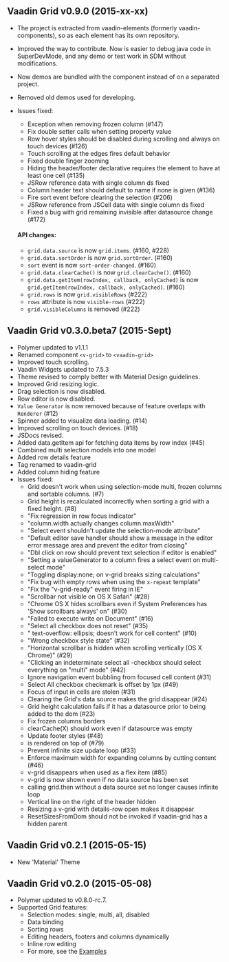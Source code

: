 ## Vaadin Grid v0.9.0 (2015-xx-xx)
- The project is extracted from vaadin-elements (formerly vaadin-components), so as each element has its own repository.
- Improved the way to contribute. Now is easier to debug java code in SuperDevMode, and any demo or test work in SDM without modifications.
- Now demos are bundled with the component instead of on a separated project.
- Removed old demos used for developing.
- Issues fixed:
  - Exception when removing frozen column (#147)
  - Fix double setter calls when setting property value
  - Row hover styles should be disabled during scrolling and always on touch devices (#126)
  - Touch scrolling at the edges fires default behavior
  - Fixed double finger zooming
  - Hiding the header/footer declarative requires the element to have at least one cell (#135)
  - JSRow reference data with single column ds fixed
  - Column header text should default to name if none is given (#136)
  - Fire sort event before clearing the selection (#206)
  - JSRow reference from JSCell data with single column ds fixed
  - Fixed a bug with grid remaining invisible after datasource change (#172)

  #### API changes:
  - `grid.data.source` is now `grid.items`. (#160, #228)
  - `grid.data.sortOrder` is now `grid.sortOrder`. (#160)
  - `sort` event is now `sort-order-changed`. (#160)
  - `grid.data.clearCache()` is now `grid.clearCache()`. (#160)
  - `grid.data.getItem(rowIndex, callback, onlyCached)` is now `grid.getItem(rowIndex, callback, onlyCached)`. (#160)
  - `grid.rows` is now `grid.visibleRows` (#222)
  - `rows` attribute is now `visible-rows` (#222)
  - `grid.visibleColumns` is removed (#222)

## Vaadin Grid v0.3.0.beta7 (2015-Sept)
- Polymer updated to v1.1.1
- Renamed component `<v-grid>` to `<vaadin-grid>`
- Improved touch scrolling.
- Vaadin Widgets updated to 7.5.3
- Theme revised to comply better with Material Design guidelines.
- Improved Grid resizing logic.
- Drag selection is now disabled.
- Row editor is now disabled.
- `Value Generator` is now removed because of feature overlaps with `Renderer` (#12)
- Spinner added to visualize data loading. (#14)
- Improved scrolling on touch devices. (#18)
- JSDocs revised.
- Added data.getItem api for fetching data items by row index (#45)
- Combined multi selection models into one model
- Added row details feature
- Tag renamed to vaadin-grid
- Added column hiding feature
- Issues fixed:
  - Grid doesn't work when using selection-mode multi, frozen columns and sortable columns. (#7)
  - Grid height is recalculated incorrectly when sorting a grid with a fixed height. (#8)
  - "Fix regression in row focus indicator"
  - "column.width actually changes column.maxWidth"
  - "Select event shouldn't update the selection-mode attribute"
  - "Default editor save handler should show a message in the editor error message area and prevent the editor from closing"
  - "Dbl click on row should prevent text selection if editor is enabled"
  - "Setting a valueGenerator to a column fires a select event on multi-select mode"
  - "Toggling display:none; on v-grid breaks sizing calculations"
  - "Fix bug with empty rows when using the `x-repeat` template"
  - "Fix the "v-grid-ready" event firing in IE"
  - "Scrollbar not visible on OS X Safari" (#28)
  - "Chrome OS X hides scrollbars even if System Preferences has 'Show scrollbars always' on" (#30)
  - "Failed to execute write on Document" (#16)
  - "Select all checkbox does not reset" (#35)
  - "<v-grid> text-overflow: ellipsis; doesn’t work for cell content" (#10)
  - "Wrong checkbox style state" (#32)
  - "Horizontal scrollbar is hidden when scrolling vertically (OS X Chrome)" (#29)
  - "Clicking an indeterminate select all -checkbox should select everything on "multi" mode" (#42)
  - Ignore navigation event bubbling from focused cell content (#31)
  - Select All checkbox checkmark is offset by 1px (#49)
  - Focus of input in cells are stolen (#31)
  - Clearing the Grid's data source makes the grid disappear (#24)
  - Grid height calculation fails if it has a datasource prior to being added to the dom (#23)
  - Fix frozen columns borders
  - clearCache(X) should work even if datasource was empty
  - Update footer styles (#48)
  - <v-grid> is rendered on top of <paper-drawer-panel> (#79)
  - Prevent infinite size update loop (#33)
  - Enforce maximum width for expanding columns by cutting content (#46)
  - v-grid disappears when used as a flex item (#85)
  - v-grid is now shown even if no data source has been set
  - calling grid.then without a data source set no longer causes infinite loop
  - Vertical line on the right of the header hidden
  - Resizing a v-grid with details-row open makes it disappear
  - ResetSizesFromDom should not be invoked if vaadin-grid has a hidden parent

## Vaadin Grid v0.2.1 (2015-05-15)
- New 'Material' Theme

## Vaadin Grid v0.2.0 (2015-05-08)

- Polymer updated to v0.8.0-rc.7.
- Supported Grid features:
  - Selection modes: single, multi, all, disabled
  - Data binding
  - Sorting rows
  - Editing headers, footers and columns dynamically
  - Inline row editing
  - For more, see the [Examples](http://vaadin.github.io/components-examples/)
